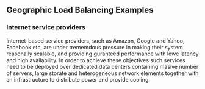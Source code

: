 ## Geographic Load Balancing Examples



### Internet service providers
Internet-based service providers, such as Amazon, Google and Yahoo, Facebook etc, are under trememdous pressure in making their system reasonally scalable, and providing guranteed performance with lowe latency and high availability. In order to achieve these objectives such services need to be deployed over dedicated data centers containing masive number of servers, large storate and heterogeneous network elements together with an infrastructure to distribute power and provide cooling. 


